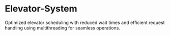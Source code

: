 # Elevator-System
Optimized elevator scheduling with reduced wait times and efficient request handling using multithreading for seamless operations.
